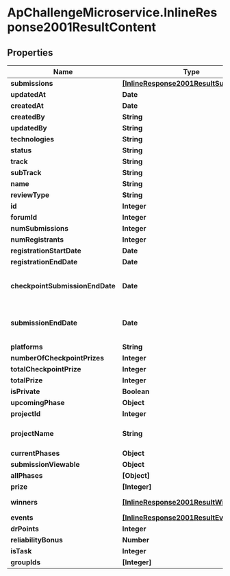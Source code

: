 # ApChallengeMicroservice.InlineResponse2001ResultContent

## Properties
Name | Type | Description | Notes
------------ | ------------- | ------------- | -------------
**submissions** | [**[InlineResponse2001ResultSubmissions]**](InlineResponse2001ResultSubmissions.md) |  | [optional] 
**updatedAt** | **Date** | the updated time | [optional] 
**createdAt** | **Date** | the created time | [optional] 
**createdBy** | **String** | the created user | [optional] 
**updatedBy** | **String** | the updated user | [optional] 
**technologies** | **String** |  | [optional] 
**status** | **String** |  | [optional] 
**track** | **String** |  | [optional] 
**subTrack** | **String** |  | [optional] 
**name** | **String** |  | [optional] 
**reviewType** | **String** |  | [optional] 
**id** | **Integer** | the id | [optional] 
**forumId** | **Integer** |  | [optional] 
**numSubmissions** | **Integer** |  | [optional] 
**numRegistrants** | **Integer** |  | [optional] 
**registrationStartDate** | **Date** |  | [optional] 
**registrationEndDate** | **Date** |  | [optional] 
**checkpointSubmissionEndDate** | **Date** | ISO-8601 formatted date times (YYYY-MM-DDTHH:mm:ss.sssZ) | [optional] 
**submissionEndDate** | **Date** | ISO-8601 formatted date times (YYYY-MM-DDTHH:mm:ss.sssZ) | [optional] 
**platforms** | **String** |  | [optional] 
**numberOfCheckpointPrizes** | **Integer** |  | [optional] 
**totalCheckpointPrize** | **Integer** |  | [optional] 
**totalPrize** | **Integer** |  | [optional] 
**isPrivate** | **Boolean** |  | [optional] 
**upcomingPhase** | **Object** |  | [optional] 
**projectId** | **Integer** |  | [optional] 
**projectName** | **String** | The related project name, only shown for admin | [optional] 
**currentPhases** | **Object** |  | [optional] 
**submissionViewable** | **Object** |  | [optional] 
**allPhases** | **[Object]** |  | [optional] 
**prize** | **[Integer]** |  | [optional] 
**winners** | [**[InlineResponse2001ResultWinners]**](InlineResponse2001ResultWinners.md) | the challenge winners | [optional] 
**events** | [**[InlineResponse2001ResultEvents]**](InlineResponse2001ResultEvents.md) |  | [optional] 
**drPoints** | **Integer** |  | [optional] 
**reliabilityBonus** | **Number** |  | [optional] 
**isTask** | **Integer** |  | [optional] 
**groupIds** | **[Integer]** |  | [optional] 


